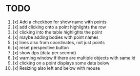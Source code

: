 # TODO

1. [x] Add a checkbox for show name with points
2. [x] add clicking onto a point highlights the row
3. [x] clicking into the table highlights the point
4. [x] maybe adding bodies with point names
5. [x] lines also from coordinates, not just points
6. [x] reset perspective button
7. [x] show dps (data per second)
8. [x] warning window if there are multiple objects with same id
9. [x] clicking on a point displays some data below
10. [x] Resizing also left and below with mouse